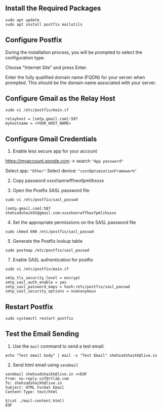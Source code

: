 ## Install the Required Packages
```
sudo apt update
sudo apt install postfix mailutils
```

## Configure Postfix
During the installation process, you will be prompted to select the configuration type.

Choose "Internet Site" and press Enter.

Enter the fully qualified domain name (FQDN) for your server when prompted. This should be the domain name associated with your server.


## Configure Gmail as the Relay Host
```
sudo vi /etc/postfix/main.cf

relayhost = [smtp.gmail.com]:587
myhostname = <YOUR_HOST_NAME>
```

## Configure Gmail Credentials
1. Enable less secure app for your account

https://myaccount.google.com -> search `"App password"`

Select app: `"Other"`
Select device: `"costOptimzationFramework"`

2. Copy password
xxxxhanrwffhwxfpmlihxxxx


3. Open the Postfix SASL password file
```
sudo vi /etc/postfix/sasl_passwd

[smtp.gmail.com]:587    shehzadshaik91@gmail.com:xxxxhanrwffhwxfpmlihxxxx
```

4. Set the appropriate permissions on the SASL password file
```
sudo chmod 600 /etc/postfix/sasl_passwd
```

5. Generate the Postfix lookup table
```
sudo postmap /etc/postfix/sasl_passwd
```

7. Enable SASL authentication for postfix
```
sudo vi /etc/postfix/main.cf

smtp_tls_security_level = encrypt
smtp_sasl_auth_enable = yes
smtp_sasl_password_maps = hash:/etc/postfix/sasl_passwd
smtp_sasl_security_options = noanonymous
```

## Restart Postfix
```
sudo systemctl restart postfix
```

## Test the Email Sending
1. Use the `mail` command to send a test email:
```
echo "Test email body" | mail -s "Test Email" shehzadshaikh@live.in
```


2. Send html email using `sendmail`
```
sendmail shehzadshaikh@live.in <<EOF
From: no-reply-cof@rtlab.com
To: shehzadshaikh@live.in
Subject: HTML Format Email
Content-Type: text/html

$(cat ./mail-content.html)
EOF
```